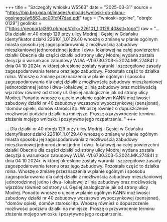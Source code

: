 +++
title = "Szczegóły wniosku W5563"
date = "2025-03-31"
source = "https://bip.brg.gda.pl/images/uploads/wnioski-do-planu-ogolnego/w5563_ec00fcf47dad.pdf"
tags = ["wnioski-ogolne", "obręb: 0129"]
geolinks = ["https://geoportal360.pl/map/#clk=226101_1.0129.40&stl=topo"]
raw = "... Dla działki nr.40 obręb 129 przy ulicy Modrej i Gęsiej w Gdańsku identyfikator działki 226101_1.0129.40 wnoszę o zmianę w planie ogólnym miasta sposobu jej zagospodarowania z możliwością zabudowy mieszkaniowej jednorodzinnej jedno i dwu- lokalowej na całej powierzchni działki Obecnie dla części działki od strony ulicy Modrej wydana została decyzja o warunkacn zabudowy WUiA -VI.6730.203-5.2024.MK.274841 z dnia 04 10 2024r. w której określone zostały warunki i szczegółowe zasady zagospodarowania terenu oraz jego zabudowy. Pozostała część to działka rolna. Wnoszę o zmianę przeznaczenia w planie ogólnym i sposobu zagospodarowania dla całej działki z możliwością zabudowy mieszkaniowej jednorodzinnej jedno i dwu- lokalowej z linią zabudowy oraz możliwością wjazdów również od strony ul. Gęsiej analogicznie jak od strony ulicy Modrej. Ponadto wnoszę o ujecie w planie ogólnym KANN możliwości zabudowy działki nr 40 zabudowy wczasowo wypoczynkowej (pensjonat), 'domów opieki, domów starości itp. Wnoszę również o dopuszczenie możliwości podziału działki na mniejsze. Proszę o przywrócenie terminu złożenia mojego wniosku i pozytywne jego rozpatrzenie. "
+++

... Dla działki nr.40 obręb 129 przy ulicy Modrej i Gęsiej w Gdańsku identyfikator
działki 226101_1.0129.40 wnoszę o zmianę w planie ogólnym miasta sposobu jej
zagospodarowania z możliwością zabudowy mieszkaniowej jednorodzinnej jedno i dwu-
lokalowej na całej powierzchni działki
Obecnie dla części działki od strony ulicy Modrej wydana została decyzja o warunkacn
zabudowy WUiA -VI.6730.203-5.2024.MK.274841 z dnia 04 10 2024r. w której określone
zostały warunki i szczegółowe zasady zagospodarowania terenu oraz jego zabudowy.
Pozostała część to działka rolna.
Wnoszę o zmianę przeznaczenia w planie ogólnym i sposobu zagospodarowania dla
całej działki z możliwością zabudowy mieszkaniowej jednorodzinnej jedno i dwu-
lokalowej z linią zabudowy oraz możliwością wjazdów również od strony ul. Gęsiej
analogicznie jak od strony ulicy Modrej. Ponadto wnoszę o ujecie w planie ogólnym
KANN
możliwości zabudowy działki nr 40 zabudowy wczasowo wypoczynkowej (pensjonat),
"domów opieki, domów starości itp. Wnoszę również o dopuszczenie możliwości podziału
działki na mniejsze.
Proszę o przywrócenie terminu złożenia mojego wniosku i pozytywne jego rozpatrzenie.



